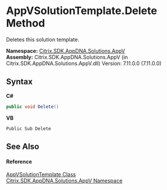 # AppVSolutionTemplate.Delete Method 
 

Deletes this solution template.

**Namespace:**&nbsp;<a href="a638ea88-d709-bd82-5735-d58961438ce5">Citrix.SDK.AppDNA.Solutions.AppV</a><br />**Assembly:**&nbsp;Citrix.SDK.AppDNA.Solutions.AppV (in Citrix.SDK.AppDNA.Solutions.AppV.dll) Version: 7.11.0.0 (7.11.0.0)

## Syntax

**C#**
```csharp
public void Delete()
```

**VB**
```vbnet
Public Sub Delete
```


## See Also


#### Reference
<a href="806c9200-d1a7-1c78-a525-4d7d31561e51">AppVSolutionTemplate Class</a><br /><a href="a638ea88-d709-bd82-5735-d58961438ce5">Citrix.SDK.AppDNA.Solutions.AppV Namespace</a><br />